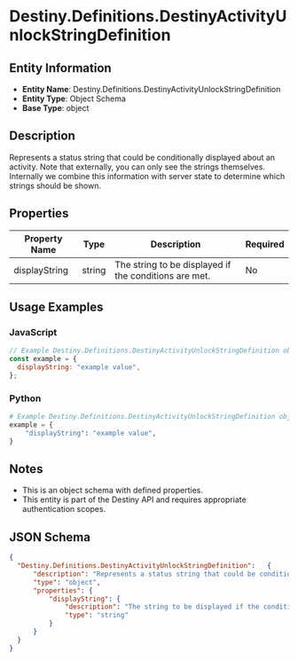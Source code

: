 # Destiny.Definitions.DestinyActivityUnlockStringDefinition

## Entity Information
- **Entity Name**: Destiny.Definitions.DestinyActivityUnlockStringDefinition
- **Entity Type**: Object Schema
- **Base Type**: object

## Description
Represents a status string that could be conditionally displayed about an activity. Note that externally, you can only see the strings themselves. Internally we combine this information with server state to determine which strings should be shown.

## Properties

| Property Name | Type | Description | Required |
|---------------|------|-------------|----------|
| displayString | string | The string to be displayed if the conditions are met. | No |

## Usage Examples

### JavaScript
```javascript
// Example Destiny.Definitions.DestinyActivityUnlockStringDefinition object
const example = {
  displayString: "example value",
};
```

### Python
```python
# Example Destiny.Definitions.DestinyActivityUnlockStringDefinition object
example = {
    "displayString": "example value",
}
```

## Notes
- This is an object schema with defined properties.
- This entity is part of the Destiny API and requires appropriate authentication scopes.

## JSON Schema
```json
{
  "Destiny.Definitions.DestinyActivityUnlockStringDefinition":   {
      "description": "Represents a status string that could be conditionally displayed about an activity. Note that externally, you can only see the strings themselves. Internally we combine this information with server state to determine which strings should be shown.",
      "type": "object",
      "properties": {
          "displayString": {
              "description": "The string to be displayed if the conditions are met.",
              "type": "string"
          }
      }
  }
}
```
